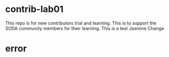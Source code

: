 # contrib-lab01
This repo is for new contributors trial and learning. This is to support the SODA community members for their learning.
This is a test Jasmine
Change
# error
